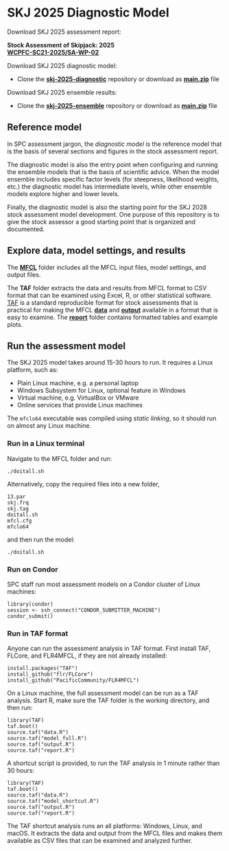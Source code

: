 # SKJ 2025 Diagnostic Model

Download SKJ 2025 assessment report:

**Stock Assessment of Skipjack: 2025**\
**[WCPFC-SC21-2025/SA-WP-02](https://meetings.wcpfc.int/node/26679)**

Download SKJ 2025 diagnostic model:

- Clone the **[skj-2025-diagnostic](https://github.com/PacificCommunity/ofp-sam-skj-2025-diagnostic)** repository or download as **[main.zip](https://github.com/PacificCommunity/ofp-sam-skj-2025-diagnostic/archive/refs/heads/main.zip)** file

Download SKJ 2025 ensemble results:

- Clone the **[skj-2025-ensemble](https://github.com/PacificCommunity/ofp-sam-skj-2025-ensemble)** repository or download as **[main.zip](https://github.com/PacificCommunity/ofp-sam-skj-2025-ensemble/archive/refs/heads/main.zip)** file

## Reference model

In SPC assessment jargon, the *diagnostic model* is the reference model that is the basis of several sections and figures in the stock assessment report.

The diagnostic model is also the entry point when configuring and running the ensemble models that is the basis of scientific advice. When the model ensemble includes specific factor levels (for steepness, likelihood weights, etc.) the diagnostic model has intermediate levels, while other ensemble models explore higher and lower levels.

Finally, the diagnostic model is also the starting point for the SKJ 2028 stock assessment model development. One purpose of this repository is to give the stock assessor a good starting point that is organized and documented.

## Explore data, model settings, and results

The **[MFCL](MFCL)** folder includes all the MFCL input files, model settings, and output files.

The **TAF** folder extracts the data and results from MFCL format to CSV format that can be examined using Excel, R, or other statistical software. [TAF](https://cran.r-project.org/package=TAF) is a standard reproducible format for stock assessments that is practical for making the MFCL **[data](TAF/data)** and **[output](TAF/output)** available in a format that is easy to examine. The **[report](TAF/report)** folder contains formatted tables and example plots.

## Run the assessment model

The SKJ 2025 model takes around 15-30 hours to run. It requires a Linux platform, such as:

- Plain Linux machine, e.g. a personal laptop
- Windows Subsystem for Linux, optional feature in Windows
- Virtual machine, e.g. VirtualBox or VMware
- Online services that provide Linux machines

The `mfclo64` executable was compiled using *static linking*, so it should run on almost any Linux machine.

### Run in a Linux terminal

Navigate to the MFCL folder and run:

```
./doitall.sh
```

Alternatively, copy the required files into a new folder,

```
13.par
skj.frq
skj.tag
doitall.sh
mfcl.cfg
mfclo64
```

and then run the model:

```
./doitall.sh
```

### Run on Condor

SPC staff run most assessment models on a Condor cluster of Linux machines:

```
library(condor)
session <- ssh_connect("CONDOR_SUBMITTER_MACHINE")
condor_submit()
```

### Run in TAF format

Anyone can run the assessment analysis in TAF format. First install TAF, FLCore, and FLR4MFCL, if they are not already installed:

```
install.packages("TAF")
install_github("flr/FLCore")
install_github("PacificCommunity/FLR4MFCL")
```

On a Linux machine, the full assessment model can be run as a TAF analysis. Start R, make sure the TAF folder is the working directory, and then run:

```
library(TAF)
taf.boot()
source.taf("data.R")
source.taf("model_full.R")
source.taf("output.R")
source.taf("report.R")
```

A shortcut script is provided, to run the TAF analysis in 1 minute rather than 30 hours:

```
library(TAF)
taf.boot()
source.taf("data.R")
source.taf("model_shortcut.R")
source.taf("output.R")
source.taf("report.R")
```

The TAF shortcut analysis runs an all platforms: Windows, Linux, and macOS. It extracts the data and output from the MFCL files and makes them available as CSV files that can be examined and analyzed further.
